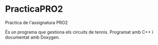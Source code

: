 # PracticaPRO2

Practica de l'assignatura PRO2

És un programa que gestiona els circuits de tennis. Programat amb C++ i documentat amb Doxygen. 
